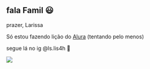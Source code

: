## fala Famil 😃

prazer, Larissa

Só estou fazendo lição do [Alura](https://alura.com.br) (tentando pelo menos)

segue lá no ig @ls.lis4h 🙂

![](https://media1.tenor.com/m/XD0-Sp2vtSQAAAAC/forza-horizon5-porsche-taycan-turbo-s.gif)

